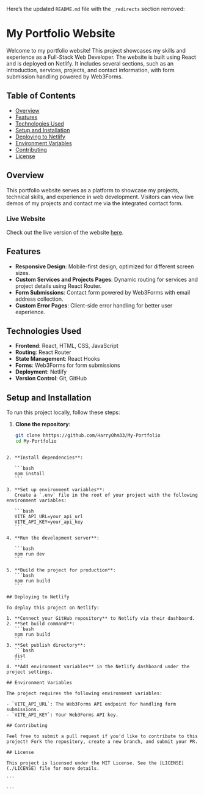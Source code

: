 Here’s the updated `README.md` file with the `_redirects` section removed:

# My Portfolio Website

Welcome to my portfolio website! This project showcases my skills and experience as a Full-Stack Web Developer. The website is built using React and is deployed on Netlify. It includes several sections, such as an introduction, services, projects, and contact information, with form submission handling powered by Web3Forms.

## Table of Contents

- [Overview](#overview)
- [Features](#features)
- [Technologies Used](#technologies-used)
- [Setup and Installation](#setup-and-installation)
- [Deploying to Netlify](#deploying-to-netlify)
- [Environment Variables](#environment-variables)
- [Contributing](#contributing)
- [License](#license)

## Overview

This portfolio website serves as a platform to showcase my projects, technical skills, and experience in web development. Visitors can view live demos of my projects and contact me via the integrated contact form.

### Live Website

Check out the live version of the website [here](https://harryohm33.netlify.app/).

## Features

- **Responsive Design**: Mobile-first design, optimized for different screen sizes.
- **Custom Services and Projects Pages**: Dynamic routing for services and project details using React Router.
- **Form Submissions**: Contact form powered by Web3Forms with email address collection.
- **Custom Error Pages**: Client-side error handling for better user experience.

## Technologies Used

- **Frontend**: React, HTML, CSS, JavaScript
- **Routing**: React Router
- **State Management**: React Hooks
- **Forms**: Web3Forms for form submissions
- **Deployment**: Netlify
- **Version Control**: Git, GitHub

## Setup and Installation

To run this project locally, follow these steps:

1. **Clone the repository**:
   ```bash
   git clone hhttps://github.com/HarryOhm33/My-Portfolio
   cd My-Portfolio
   ```

````

2. **Install dependencies**:

   ```bash
   npm install
   ```

3. **Set up environment variables**:
   Create a `.env` file in the root of your project with the following environment variables:

   ```bash
   VITE_API_URL=your_api_url
   VITE_API_KEY=your_api_key
   ```

4. **Run the development server**:

   ```bash
   npm run dev
   ```

5. **Build the project for production**:
   ```bash
   npm run build
   ```

## Deploying to Netlify

To deploy this project on Netlify:

1. **Connect your GitHub repository** to Netlify via their dashboard.
2. **Set build command**:
   ```bash
   npm run build
   ```
3. **Set publish directory**:
   ```bash
   dist
   ```
4. **Add environment variables** in the Netlify dashboard under the project settings.

## Environment Variables

The project requires the following environment variables:

- `VITE_API_URL`: The Web3Forms API endpoint for handling form submissions.
- `VITE_API_KEY`: Your Web3Forms API key.

## Contributing

Feel free to submit a pull request if you'd like to contribute to this project! Fork the repository, create a new branch, and submit your PR.

## License

This project is licensed under the MIT License. See the [LICENSE](./LICENSE) file for more details.

```

```
````
